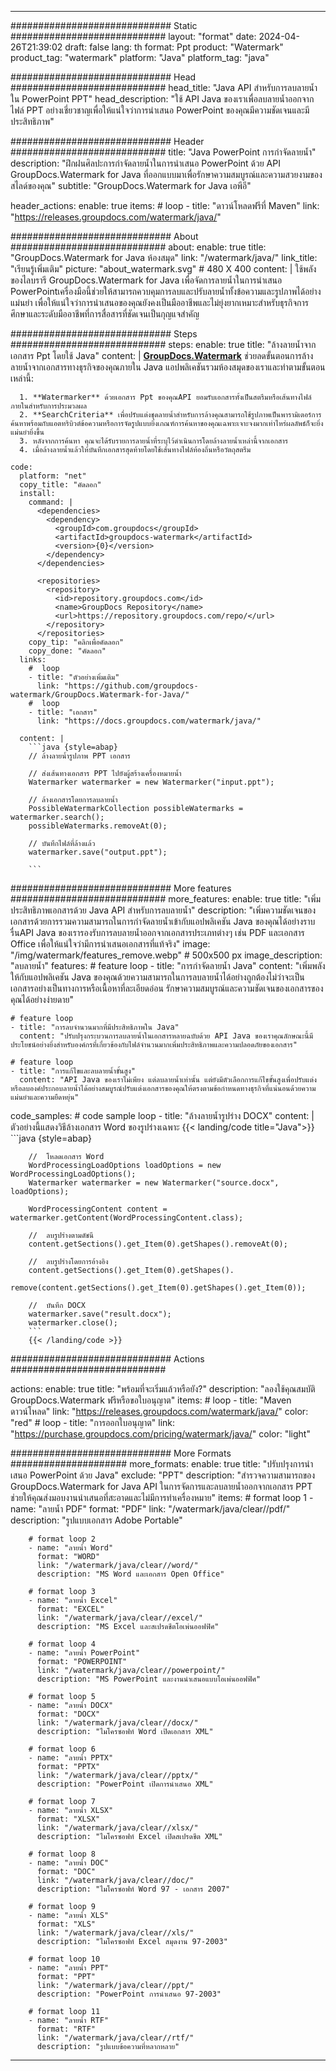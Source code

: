 
---
############################# Static ############################
layout: "format"
date:  2024-04-26T21:39:02
draft: false
lang: th
format: Ppt
product: "Watermark"
product_tag: "watermark"
platform: "Java"
platform_tag: "java"

############################# Head ############################
head_title: "Java API สำหรับการลบลายน้ำใน PowerPoint PPT"
head_description: "ใช้ API Java ของเราเพื่อลบลายน้ำออกจากไฟล์ PPT อย่างเชี่ยวชาญเพื่อให้แน่ใจว่าการนำเสนอ PowerPoint ของคุณมีความชัดเจนและมีประสิทธิภาพ"

############################# Header ############################
title: "Java PowerPoint การกำจัดลายน้ำ" 
description: "ฝึกฝนศิลปะการกำจัดลายน้ำในการนำเสนอ PowerPoint ด้วย API GroupDocs.Watermark for Java ที่ออกแบบมาเพื่อรักษาความสมบูรณ์และความสวยงามของสไลด์ของคุณ"
subtitle: "GroupDocs.Watermark for Java เอพีอี" 

header_actions:
  enable: true
  items:
    #  loop
    - title: "ดาวน์โหลดฟรีที่ Maven"
      link: "https://releases.groupdocs.com/watermark/java/"
      
############################# About ############################
about:
    enable: true
    title: "GroupDocs.Watermark for Java ห้องสมุด"
    link: "/watermark/java/"
    link_title: "เรียนรู้เพิ่มเติม"
    picture: "about_watermark.svg" # 480 X 400
    content: |
       ใช้พลังของไลบรารี GroupDocs.Watermark for Java เพื่อจัดการลายน้ำในการนำเสนอ PowerPointเครื่องมือนี้ช่วยให้สามารถควบคุมการลบและปรับลายน้ำทั้งข้อความและรูปภาพได้อย่างแม่นยำ เพื่อให้แน่ใจว่าการนำเสนอของคุณยังคงเป็นมืออาชีพและไม่ยุ่งยากเหมาะสำหรับธุรกิจการศึกษาและระดับมืออาชีพที่การสื่อสารที่ชัดเจนเป็นกุญแจสำคัญ

############################# Steps ############################
steps:
    enable: true
    title: "ล้างลายน้ำจากเอกสาร Ppt โดยใช้ Java"
    content: |
      **[GroupDocs.Watermark](https://products.groupdocs.com/watermark/java/)** ช่วยลดขั้นตอนการล้างลายน้ำจากเอกสารทางธุรกิจของคุณภายใน Java แอปพลิเคชันรวมห้องสมุดของเราและทำตามขั้นตอนเหล่านี้:
      
      1. **Watermarker** ด้วยเอกสาร Ppt ของคุณAPI ยอมรับเอกสารทั้งเป็นสตรีมหรือเส้นทางไฟล์ภายในสำหรับการประมวลผล
      2. **SearchCriteria** เพื่อปรับแต่งชุดลายน้ำสำหรับการล้างคุณสามารถใช้รูปภาพเป็นพารามิเตอร์การค้นหาพร้อมกับแอตทริบิวต์ข้อความหรือการจัดรูปแบบยิ่งเกณฑ์การค้นหาของคุณเฉพาะเจาะจงมากเท่าไหร่ผลลัพธ์ก็จะยิ่งแม่นยำยิ่งขึ้น
      3. หลังจากการค้นหา คุณจะได้รับรายการลายน้ำที่ระบุไว้ดำเนินการโดยล้างลายน้ำเหล่านี้จากเอกสาร
      4. เมื่อล้างลายน้ำแล้วให้บันทึกเอกสารสุดท้ายโดยใช้เส้นทางไฟล์ท้องถิ่นหรือวัตถุสตรีม
   
    code:
      platform: "net"
      copy_title: "คัดลอก"
      install:
        command: |
          <dependencies>
            <dependency>
              <groupId>com.groupdocs</groupId>
              <artifactId>groupdocs-watermark</artifactId>
              <version>{0}</version>
            </dependency>
          </dependencies>

          <repositories>
            <repository>
              <id>repository.groupdocs.com</id>
              <name>GroupDocs Repository</name>
              <url>https://repository.groupdocs.com/repo/</url>
            </repository>
          </repositories>
        copy_tip: "คลิกเพื่อคัดลอก"
        copy_done: "คัดลอก"
      links:
        #  loop
        - title: "ตัวอย่างเพิ่มเติม"
          link: "https://github.com/groupdocs-watermark/GroupDocs.Watermark-for-Java/"
        #  loop
        - title: "เอกสาร"
          link: "https://docs.groupdocs.com/watermark/java/"
          
      content: |
        ```java {style=abap}
        // ล้างลายน้ำรูปภาพ PPT เอกสาร

        // ส่งเส้นทางเอกสาร PPT ไปยังผู้สร้างเครื่องหมายน้ำ
        Watermarker watermarker = new Watermarker("input.ppt");
        
        // ล้างเอกสารโดยการลบลายน้ำ
        PossibleWatermarkCollection possibleWatermarks = watermarker.search();
        possibleWatermarks.removeAt(0);

        // บันทึกไฟล์ที่ล้างแล้ว
        watermarker.save("output.ppt");
        
        ```        
        
############################# More features ############################
more_features:
  enable: true
  title: "เพิ่มประสิทธิภาพเอกสารด้วย Java API สำหรับการลบลายน้ำ"
  description: "เพิ่มความชัดเจนของเอกสารด้วยการรวมความสามารถในการกำจัดลายน้ำเข้ากับแอปพลิเคชัน Java ของคุณได้อย่างราบรื่นAPI Java ของเรารองรับการลบลายน้ำออกจากเอกสารประเภทต่างๆ เช่น PDF และเอกสาร Office เพื่อให้แน่ใจว่ามีการนำเสนอเอกสารที่แท้จริง"
  image: "/img/watermark/features_remove.webp" # 500x500 px
  image_description: "ลบลายน้ำ"
  features:
    # feature loop
    - title: "การกำจัดลายน้ำ Java"
      content: "เพิ่มพลังให้กับแอปพลิเคชัน Java ของคุณด้วยความสามารถในการลบลายน้ำได้อย่างถูกต้องไม่ว่าจะเป็นเอกสารอย่างเป็นทางการหรือเนื้อหาที่ละเอียดอ่อน รักษาความสมบูรณ์และความชัดเจนของเอกสารของคุณได้อย่างง่ายดาย"

    # feature loop
    - title: "การลบจำนวนมากที่มีประสิทธิภาพใน Java"
      content: "ปรับปรุงกระบวนการลบลายน้ำในเอกสารหลายฉบับด้วย API Java ของเราคุณลักษณะนี้มีประโยชน์อย่างยิ่งสำหรับองค์กรที่เกี่ยวข้องกับไฟล์จำนวนมากเพิ่มประสิทธิภาพและความปลอดภัยของเอกสาร"

    # feature loop
    - title: "การแก้ไขและลบลายน้ำขั้นสูง"
      content: "API Java ของเราไม่เพียง แต่ลบลายน้ำเท่านั้น แต่ยังมีตัวเลือกการแก้ไขขั้นสูงเพื่อปรับแต่งหรือลบองค์ประกอบลายน้ำได้อย่างสมบูรณ์ปรับแต่งเอกสารของคุณให้ตรงตามข้อกำหนดทางธุรกิจที่แน่นอนด้วยความแม่นยำและความยืดหยุ่น"
      
  code_samples:
    # code sample loop
    - title: "ล้างลายน้ำรูปร่าง DOCX"
      content: |
        ตัวอย่างนี้แสดงวิธีล้างเอกสาร Word ของรูปร่างเฉพาะ
        {{< landing/code title="Java">}}
        ```java {style=abap}
        
        //  โหลดเอกสาร Word
        WordProcessingLoadOptions loadOptions = new WordProcessingLoadOptions();
        Watermarker watermarker = new Watermarker("source.docx", loadOptions);

        WordProcessingContent content = watermarker.getContent(WordProcessingContent.class);

        //  ลบรูปร่างตามดัชนี
        content.getSections().get_Item(0).getShapes().removeAt(0);

        //  ลบรูปร่างโดยการอ้างอิง
        content.getSections().get_Item(0).getShapes().
            remove(content.getSections().get_Item(0).getShapes().get_Item(0));

        //  บันทึก DOCX
        watermarker.save("result.docx");
        watermarker.close();
        ```
        {{< /landing/code >}}


############################# Actions ############################

actions:
  enable: true
  title: "พร้อมที่จะเริ่มแล้วหรือยัง?"
  description: "ลองใช้คุณสมบัติ GroupDocs.Watermark ฟรีหรือขอใบอนุญาต"
  items:
    #  loop
    - title: "Maven ดาวน์โหลด"
      link: "https://releases.groupdocs.com/watermark/java/"
      color: "red"
        #  loop
    - title: "การออกใบอนุญาต"
      link: "https://purchase.groupdocs.com/pricing/watermark/java/"
      color: "light"


############################# More Formats #####################
more_formats:
    enable: true
    title: "ปรับปรุงการนำเสนอ PowerPoint ด้วย Java"
    exclude: "PPT"
    description: "สำรวจความสามารถของ GroupDocs.Watermark for Java API ในการจัดการและลบลายน้ำออกจากเอกสาร PPT ช่วยให้คุณส่งมอบงานนำเสนอที่สะอาดและไม่มีการทำเครื่องหมาย"
    items: 
        # format loop 1
        - name: "ลายน้ำ PDF"
          format: "PDF"
          link: "/watermark/java/clear//pdf/"
          description: "รูปแบบเอกสาร Adobe Portable"

        # format loop 2
        - name: "ลายน้ำ Word"
          format: "WORD"
          link: "/watermark/java/clear//word/"
          description: "MS Word และเอกสาร Open Office"
          
        # format loop 3
        - name: "ลายน้ำ Excel"
          format: "EXCEL"
          link: "/watermark/java/clear//excel/"
          description: "MS Excel และสเปรดชีตโอเพ่นออฟฟิศ"

        # format loop 4
        - name: "ลายน้ำ PowerPoint"
          format: "POWERPOINT"
          link: "/watermark/java/clear//powerpoint/"
          description: "MS PowerPoint และงานนำเสนอแบบโอเพ่นออฟฟิศ"

        # format loop 5
        - name: "ลายน้ำ DOCX"
          format: "DOCX"
          link: "/watermark/java/clear//docx/"
          description: "ไมโครซอฟท์ Word เปิดเอกสาร XML"
          
        # format loop 6
        - name: "ลายน้ำ PPTX"
          format: "PPTX"
          link: "/watermark/java/clear//pptx/"
          description: "PowerPoint เปิดการนำเสนอ XML"
          
        # format loop 7
        - name: "ลายน้ำ XLSX"
          format: "XLSX"
          link: "/watermark/java/clear//xlsx/"
          description: "ไมโครซอฟท์ Excel เปิดสเปรดชีต XML"

        # format loop 8
        - name: "ลายน้ำ DOC"
          format: "DOC"
          link: "/watermark/java/clear//doc/"
          description: "ไมโครซอฟท์ Word 97 - เอกสาร 2007"

        # format loop 9
        - name: "ลายน้ำ XLS"
          format: "XLS"
          link: "/watermark/java/clear//xls/"
          description: "ไมโครซอฟท์ Excel สมุดงาน 97-2003"

        # format loop 10
        - name: "ลายน้ำ PPT"
          format: "PPT"
          link: "/watermark/java/clear//ppt/"
          description: "PowerPoint การนำเสนอ 97-2003"

        # format loop 11
        - name: "ลายน้ำ RTF"
          format: "RTF"
          link: "/watermark/java/clear//rtf/"
          description: "รูปแบบข้อความที่หลากหลาย"

---